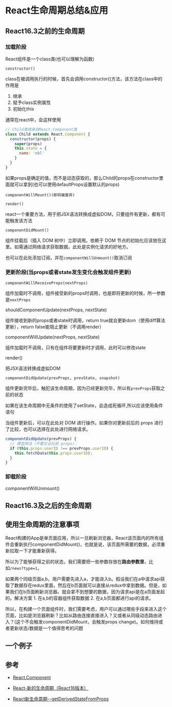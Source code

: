 # React生命周期总结&应用

## React16.3之前的生命周期

### 加载阶段

React组件是一个class类(也可以理解为函数)

`constructor()`

class在被调用执行的时候，首先会调用constructor()方法，该方法在class中的作用是

1. 继承 
2. 赋予class实例属性
3. 初始化this

通常在react中，会这样使用

```js
// Child类继承自React.Component类
class Child extends React.Component {
  constructor(props) {
    super(props)
    this.state = {
      name: 'xbl'
    }
  }
}
```

如果props是确定的值，而不是动态获取的，那么Child的props在constructor里面就可以拿到(也可以使用defaultProps设置默认的props)


`componentWillMount()(即将被废弃)`

`render()`

react一个重要方法，用于把JSX语法转换成虚拟DOM，只要组件有更新，都有可能触发该方法

`componentDidMount()`

组件挂载后（插入 DOM 树中）立即调用。依赖于 DOM 节点的初始化应该放在这里。如需通过网络请求获取数据，此处是实例化请求的好地方。

也可以在此处添加订阅，并在`componentWillUnmount()`取消订阅

### 更新阶段(当props或者state发生变化会触发组件更新)

`componentWillReceiveProps(nextProps)`

组件加载时不调用，组件接受新的props时调用，也是即将更新的时候，所一参数是`nextProps`

shouldComponentUpdate(nextProps, nextState)

组件接收到新的props或者state时调用，return true就会更新dom（使用diff算法更新），return false能阻止更新（不调用render）

componentWillUpdate(nextProps, nextState)

组件加载时不调用，只有在组件将要更新时才调用，此时可以修改state

render()

把JSX语法转换成虚拟DOM

`componentDidUpdate(prevProps, prevState, snapshot)`

组件更新完毕后，触犯该生命周期，因为已经更新完毕，所以有`prevProps`获取之前的状态

如果在该生命周期中无条件的使用了setState，会造成死循环,所以应该使用条件语句

当组件更新后，可以在此处对 DOM 进行操作。如果你对更新前后的 props 进行了比较，也可以选择在此处进行网络请求。

```js
componentDidUpdate(prevProps) {
  // 典型用法（不要忘记比较 props）：
  if (this.props.userID !== prevProps.userID) {
    this.fetchData(this.props.userID);
  }
}
```

### 卸载阶段

componentWillUnmount()

## React16.3及之后的生命周期


## 使用生命周期的注意事项

React构建的App是单页面应用，所以一旦刷新浏览器，React该页面内的所有组件会重新执行componentDidMount()，也就是说，该页面所需要的数据，必须重新拉取一下才能重新获得。

所以为了能够获得之前的状态，我们需要把一些参数存放在**路由参数里**，比如`/news?type=1`，

如果两个同级页面a,b，用户需要先进入a，才能进入b。假设我们在a中请求api获取了数据存在redux里面，然后在b页面就可以直接从redux中拿到数据。但是，如果我们在b页面刷新浏览器。就会拿不到想要的数据，因为请求api是在a页面发起的。解决方案 1. 在a,b的容器组件获取数据 2. 在a,b页面都进行api的请求。


所以，在构建一个页面组件时，我们需要考虑，用户可以通过哪些手段来进入这个页面，比如是浏览器刷新？比如从路由连接直接进入？又或者从同级动态路由进入？(这个不会触发componentDidMount，会触发props change)。如何维持或者更新状态/数据是一个值得思考的问题

## 一个例子


## 参考

- [React.Component](https://zh-hans.reactjs.org/docs/react-component.html)

- [React-新的生命周期（React16版本）](https://segmentfault.com/a/1190000016617400)

- [React新生命周期--getDerivedStateFromProps](https://www.jianshu.com/p/50fe3fb9f7c3)